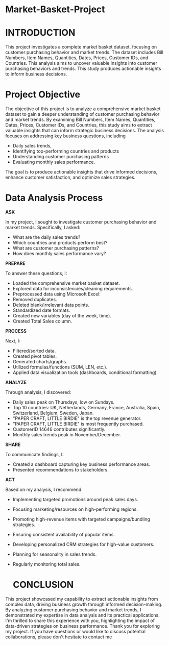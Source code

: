 # Market-Basket-Project
# INTRODUCTION
This project investigates a complete market basket dataset, focusing on customer purchasing behavior and market trends. The dataset includes Bill Numbers, Item Names, Quantities, Dates, Prices, Customer IDs, and Countries. This analysis aims to uncover valuable insights into customer purchasing behaviors and trends. This study produces actionable insights to inform business decisions.
# Project Objective
The objective of this project is to analyze a comprehensive market basket dataset to gain a deeper understanding of customer purchasing behavior and market trends. By examining Bill Numbers, Item Names, Quantities, Dates, Prices, Customer IDs, and Countries, this study aims to extract valuable insights that can inform strategic business decisions. The analysis focuses on addressing key business questions, including
*	Daily sales trends, 
*	Identifying top-performing countries and products
*	 Understanding customer purchasing patterns 
*	Evaluating monthly sales performance.
  
The goal is to produce actionable insights that drive informed decisions, enhance customer satisfaction, and optimize sales strategies.

# Data Analysis Process

**ASK**

In my project, I sought to investigate customer purchasing behavior and market trends. Specifically, I asked:

- What are the daily sales trends?
- Which countries and products perform best?
- What are customer purchasing patterns?
- How does monthly sales performance vary?

**PREPARE**

To answer these questions, I:

- Loaded the comprehensive market basket dataset.
- Explored data for inconsistencies/cleaning requirements.
- Preprocessed data using Microsoft Excel:
- Removed duplicates.
- Deleted blank/irrelevant data points.
- Standardized date formats.
- Created new variables (day of the week, time).
- Created Total Sales column.

**PROCESS**

Next, I:

- Filtered/sorted data.
- Created pivot tables.
- Generated charts/graphs.
- Utilized formulas/functions (SUM, LEN, etc.).
- Applied data visualization tools (dashboards, conditional formatting).

**ANALYZE**

Through analysis, I discovered:

- Daily sales peak on Thursdays, low on Sundays.
- Top 10 countries: UK, Netherlands, Germany, France, Australia, Spain, Switzerland, Belgium, Sweden, Japan.
- "PAPER CRAFT, LITTLE BIRDIE" is the top revenue generator.
- "PAPER CRAFT, LITTLE BIRDIE" is most frequently purchased.
- CustomerID 14646 contributes significantly.
- Monthly sales trends peak in November/December.

**SHARE**

To communicate findings, I:

- Created a dashboard capturing key business performance areas.
- Presented recommendations to stakeholders.

**ACT**

Based on my analysis, I recommend:

- Implementing targeted promotions around peak sales days.
- Focusing marketing/resources on high-performing regions.
- Promoting high-revenue items with targeted campaigns/bundling strategies.
- Ensuring consistent availability of popular items.
- Developing personalized CRM strategies for high-value customers.
- Planning for seasonality in sales trends.
- Regularly monitoring total sales.

  # CONCLUSION
This project showcased my capability to extract actionable insights from complex data, driving business growth through informed decision-making. By analyzing customer purchasing behavior and market trends, I demonstrated my expertise in data analysis and its practical applications. I'm thrilled to share this experience with you, highlighting the impact of data-driven strategies on business performance. Thank you for exploring my project. If you have questions or would like to discuss potential collaborations, please don't hesitate to contact me

  
